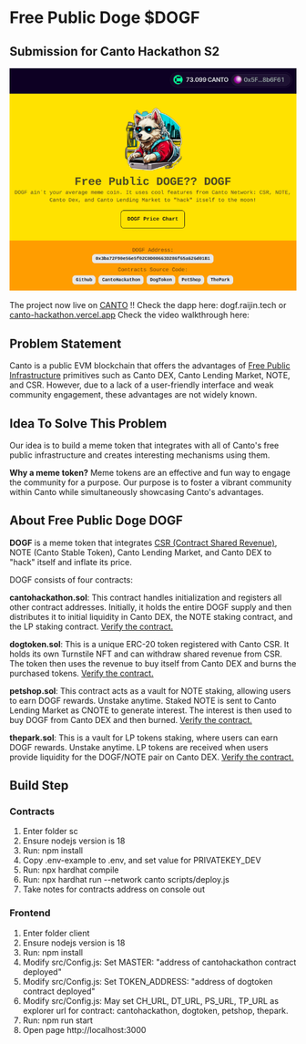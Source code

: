 # Free Public Doge $DOGF

## Submission for Canto Hackathon S2
![enter image description here](https://raw.githubusercontent.com/minertopiaxyz/canto-hackathon/main/public/DOGF_DAPP.png)

The project now live on [CANTO](https://canto.io/) !!
Check the dapp here: dogf.raijin.tech or [canto-hackathon.vercel.app](https://canto-hackathon.vercel.app/)
Check the video walkthrough here: 

## Problem Statement

Canto is a public EVM blockchain that offers the advantages of [Free Public Infrastructure](https://docs.canto.io/free-public-infrastructure) primitives such as Canto DEX, Canto Lending Market, NOTE, and CSR. However, due to a lack of a user-friendly interface and weak community engagement, these advantages are not widely known.

## Idea To Solve This Problem
Our idea is to build a meme token that integrates with all of Canto's free public infrastructure and creates interesting mechanisms using them.

**Why a meme token?**
Meme tokens are an effective and fun way to engage the community for a purpose. Our purpose is to foster a vibrant community within Canto while simultaneously showcasing Canto's advantages.

  

## About Free Public Doge DOGF
**DOGF** is a meme token that integrates [CSR (Contract Shared Revenue)](https://docs.canto.io/evm-development/contract-secured-revenue), NOTE (Canto Stable Token), Canto Lending Market, and Canto DEX to "hack" itself and inflate its price.

DOGF consists of four contracts:

**cantohackathon.sol**: This contract handles initialization and registers all other contract addresses. Initially, it holds the entire DOGF supply and then distributes it to initial liquidity in Canto DEX, the NOTE staking contract, and the LP staking contract. [Verify the contract.](https://www.oklink.com/canto/address/0x44b020d79494dd3984eef098e53ec00c521282be/contract)

**dogtoken.sol**: This is a unique ERC-20 token registered with Canto CSR. It holds its own Turnstile NFT and can withdraw shared revenue from CSR. The token then uses the revenue to buy itself from Canto DEX and burns the purchased tokens. [Verify the contract.](https://www.oklink.com/canto/address/0x3ba72f90e56e5f02c0d00663d286f65a626d01b1/contract)

**petshop.sol**: This contract acts as a vault for NOTE staking, allowing users to earn DOGF rewards. Unstake anytime. Staked NOTE is sent to Canto Lending Market as CNOTE to generate interest. The interest is then used to buy DOGF from Canto DEX and then burned. [Verify the contract.](https://www.oklink.com/canto/address/0x04eae49abe82e9b2012575067646fc1a6b8840db/contract)

**thepark.sol**: This is a vault for LP tokens staking, where users can earn DOGF rewards. Unstake anytime. LP tokens are received when users provide liquidity for the DOGF/NOTE pair on Canto DEX. [Verify the contract.](https://www.oklink.com/canto/address/0x51be38d8e2b98a0b7338ff647e833a154b5b02a8/contract)

## Build Step
### Contracts

1. Enter folder sc
2. Ensure nodejs version is 18
3. Run: npm install
4. Copy .env-example to .env, and set value for PRIVATEKEY_DEV
5. Run: npx hardhat compile
6. Run: npx hardhat run --network canto scripts/deploy.js
7. Take notes for contracts address on console out

  

### Frontend

1. Enter folder client
2. Ensure nodejs version is 18
3. Run: npm install
4. Modify src/Config.js: Set MASTER: "address of cantohackathon contract deployed"
5. Modify src/Config.js: Set TOKEN_ADDRESS: "address of dogtoken contract deployed"
6. Modify src/Config.js: May set CH_URL, DT_URL, PS_URL, TP_URL as explorer url for contract: cantohackathon, dogtoken, petshop, thepark.
7. Run: npm run start
8. Open page http://localhost:3000